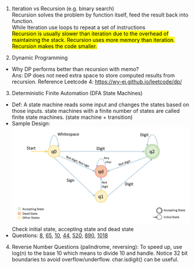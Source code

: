 1. Iteration vs Recursion (e.g. binary search)
<br>Recursion solves the problem by function itself, feed the result back into function.
<br>While Iteration use loops to repeat a set of instructions
<br><mark>Recursion is usually slower than iteration due to the overhead of maintaining the stack. Recursion uses more 
memory than iteration. Recursion makes the code smaller.</mark>

2. Dynamic Programming 
- Why DP performs better than recursion with memo?
 <br>Ans: DP does not need extra space to store computed results from recursion.
Reference Leetcode 4: https://wy-ei.github.io/leetcode/dp/

3. Deterministic Finite Automation (DFA State Machines)
- Def: A state machine reads some input and changes the states based on those inputs. state machines with a finite 
number of states are called finite state machines. (state machine + transition)
- Sample Design: ![state machine example.png](Diagram%2Fstate%20machine%20example.png)Check initial state, 
accepting state and dead state
- Questions: [8](https://leetcode.com/problems/string-to-integer-atoi/description/),
             [65](https://leetcode.com/problems/valid-number/),
             [10](https://leetcode.com/problems/regular-expression-matching/),
             [44](https://leetcode.com/problems/wildcard-matching/),
             [520](https://leetcode.com/problems/detect-capital/),
             [890](https://leetcode.com/problems/find-and-replace-pattern/),
             [1018](https://leetcode.com/problems/binary-prefix-divisible-by-5/)
4. Reverse Number Questions (palindrome, reversing): To speed up, use log(n) to the base 10 which means to divide 10 
and handle. Notice 32 bit boundaries to avoid overflow/underflow. char.isdigit() can be useful.